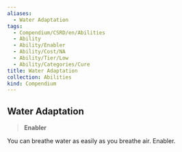 ```yaml
---
aliases:
  - Water Adaptation
tags:
  - Compendium/CSRD/en/Abilities
  - Ability
  - Ability/Enabler
  - Ability/Cost/NA
  - Ability/Tier/Low
  - Ability/Categories/Cure
title: Water Adaptation
collection: Abilities
kind: Compendium
---
```

## Water Adaptation  
>**Enabler**
  
You can breathe water as easily as you breathe air. Enabler.